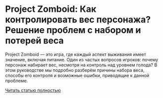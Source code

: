 # Project Zomboid: Как контролировать вес персонажа? Решение проблем с набором и потерей веса



Project Zomboid — это игра, где каждый аспект выживания имеет значение, включая питание. Один из частых вопросов игроков: почему персонаж набирает вес, несмотря на контроль над уровнем голода? В этом руководстве мы подробно разберём причины набора веса, способы его контроля и возможные ошибки, приводящие к данной проблеме.

[Читать статью полностью](https://xyberbara.com/gaming/weight-pz/)
